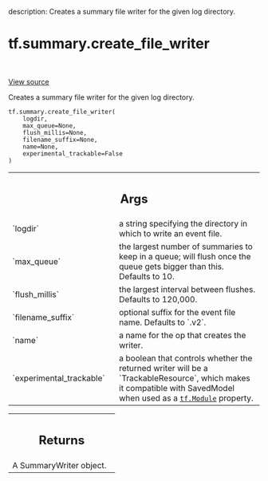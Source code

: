 description: Creates a summary file writer for the given log directory.

<div itemscope itemtype="http://developers.google.com/ReferenceObject">
<meta itemprop="name" content="tf.summary.create_file_writer" />
<meta itemprop="path" content="Stable" />
</div>

# tf.summary.create_file_writer

<!-- Insert buttons and diff -->

<table class="tfo-notebook-buttons tfo-api nocontent" align="left">

</table>

<a target="_blank" class="external" href="/code/stable/tensorflow/python/ops/summary_ops_v2.py">View source</a>



Creates a summary file writer for the given log directory.

<pre class="devsite-click-to-copy prettyprint lang-py tfo-signature-link">
<code>tf.summary.create_file_writer(
    logdir,
    max_queue=None,
    flush_millis=None,
    filename_suffix=None,
    name=None,
    experimental_trackable=False
)
</code></pre>



<!-- Placeholder for "Used in" -->


<!-- Tabular view -->
 <table class="responsive fixed orange">
<colgroup><col width="214px"><col></colgroup>
<tr><th colspan="2"><h2 class="add-link">Args</h2></th></tr>

<tr>
<td>
`logdir`
</td>
<td>
a string specifying the directory in which to write an event file.
</td>
</tr><tr>
<td>
`max_queue`
</td>
<td>
the largest number of summaries to keep in a queue; will
flush once the queue gets bigger than this. Defaults to 10.
</td>
</tr><tr>
<td>
`flush_millis`
</td>
<td>
the largest interval between flushes. Defaults to 120,000.
</td>
</tr><tr>
<td>
`filename_suffix`
</td>
<td>
optional suffix for the event file name. Defaults to `.v2`.
</td>
</tr><tr>
<td>
`name`
</td>
<td>
a name for the op that creates the writer.
</td>
</tr><tr>
<td>
`experimental_trackable`
</td>
<td>
a boolean that controls whether the returned writer
will be a `TrackableResource`, which makes it compatible with SavedModel
when used as a <a href="../../tf/Module.md"><code>tf.Module</code></a> property.
</td>
</tr>
</table>



<!-- Tabular view -->
 <table class="responsive fixed orange">
<colgroup><col width="214px"><col></colgroup>
<tr><th colspan="2"><h2 class="add-link">Returns</h2></th></tr>
<tr class="alt">
<td colspan="2">
A SummaryWriter object.
</td>
</tr>

</table>

